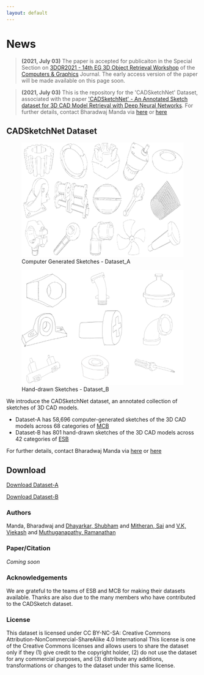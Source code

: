 ```yaml
---
layout: default
---
```


# News
> **(2021, July 03)** The paper is accepted for publicaiton in the Special Section on [3DOR2021 - 14th EG 3D Object Retrieval Workshop](https://3dor2021.github.io/index.html) of the [Computers & Graphics](https://www.journals.elsevier.com/computers-and-graphics) Journal. The early access version of the paper will be made available on this page soon.

> **(2021, July 03)** This is the repository for the 'CADSketchNet' Dataset, associated with the paper <a href="https://ieeexplore.ieee.org/stamp/stamp.jsp?tp=&arnumber=9343314" target="_blank">'CADSketchNet' - An Annotated Sketch dataset for 3D CAD Model Retrieval with Deep Neural Networks</a>. For further details, contact Bharadwaj Manda via [here](https://www.linkedin.com/in/bharadwaj-manda-9730ab114/) or [here](https://bharadwaj-manda.netlify.app/)

## CADSketchNet Dataset

<figure>
  <img src="comp-gen.png" alt="data" width="500" height="300"/>
  <figcaption>Computer Generated Sketches - Dataset_A</figcaption>
</figure>


<figure>
  <img src="hand_drawn.png" alt="data" width="500" height="300"/>
  <figcaption>Hand-drawn Sketches - Dataset_B</figcaption>
</figure>


We introduce the CADSketchNet dataset, an annotated collection of sketches of 3D CAD models.
- Dataset-A has 58,696 computer-generated sketches of the 3D CAD models across 68 categories of [MCB](https://mechanical-components.herokuapp.com/)
- Dataset-B has 801 hand-drawn sketches of the 3D CAD models across 42 categories of [ESB](https://engineering.purdue.edu/cdesign/wp/downloads/)

For further details, contact Bharadwaj Manda via [here](https://www.linkedin.com/in/bharadwaj-manda-9730ab114/) or [here](https://bharadwaj-manda.netlify.app/)

## Download

[Download Dataset-A](https://github.com/bharadwaj-manda/CADSketchNet/blob/main/Dataset_A.7z)

[Download Dataset-B](https://github.com/bharadwaj-manda/CADSketchNet/blob/main/Dataset_B.7z)

### Authors

Manda, Bharadwaj and <a href="https://www.linkedin.com/in/shubham-dhayarkar-a16a75153/?originalSubdomain=in">Dhayarkar, Shubham</a> and <a href="https://smj007.github.io/">Mitheran, Sai</a> and <a href="https://vkviekash-homepage.github.io/">V.K, Viekash</a> and <a href="https://ed.iitm.ac.in/~raman/">Muthuganapathy, Ramanathan</a>

### Paper/Citation

*Coming soon*

<!--
<a href="https://github.com/bharadwaj-manda/CADSketchNet/blob/gh-pages/CADSketchNet_accepted_version.pdf" target="_blank"><img src="paper.png" alt="Paper" class="paper"/></a>

Please cite our paper if you use the CADNET dataset.

```
@ARTICLE{CADSketchNet,  author={Manda, Bharadwaj and Dhayarkar, Shubham and Mitheran, Sai and V.K, Viekash. and Muthuganapathy, Ramanathan},  journal={Computers & Graphics}, title={'CADSketchNet' - An Annotated Sketch dataset for 3D CAD Model Retrieval with Deep Neural Networks},   year={2021},  volume={},  number={},  pages={},  doi={}}
```
-->

### Acknowledgements

We are grateful to the teams of ESB and MCB for making their datasets available. Thanks are also due to the many members who have contributed to the CADSketch dataset.

### License

This dataset is licensed under CC BY-NC-SA: Creative Commons Attribution-NonCommercial-ShareAlike 4.0 International This license is one of the Creative Commons licenses and allows users to share the dataset only if they (1) give credit to the copyright holder, (2) do not use the dataset for any commercial purposes, and (3) distribute any additions, transformations or changes to the dataset under this same license.


